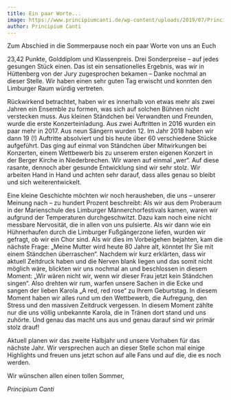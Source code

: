```yaml
---
title: Ein paar Worte...
image: https://www.principiumcanti.de/wp-content/uploads/2019/07/Principium-Canti-Huettenberg-1.jpg
author: Principium Canti
---
```


Zum Abschied in die Sommerpause noch ein paar Worte von uns an Euch

23,42 Punkte, Golddiplom und Klassenpreis. Drei Sonderpreise – auf jedes gesungen Stück einen. Das ist ein sensationelles Ergebnis, was wir in Hüttenberg von der Jury zugesprochen bekamen – Danke nochmal an dieser Stelle. Wir haben einen sehr guten Tag erwischt und konnten den Limburger Raum würdig vertreten.

Rückwirkend betrachtet, haben wir es innerhalb von etwas mehr als zwei Jahren ein Ensemble zu formen, was sich auf solchen Bühnen nicht verstecken muss. Aus kleinen Ständchen bei Verwandten und Freunden, wurde die erste Konzerteinladung. Aus zwei Auftritten in 2016 wurden ein paar mehr in 2017. Aus neun Sängern wurden 12. Im Jahr 2018 haben wir dann 19 (!) Auftritte absolviert und bis heute über 60 verschiedene Stücke aufgeführt. Das ging auf einmal von Ständchen über Mitwirkungen bei Konzerten, einem Wettbewerb bis zu unserem ersten eigenen Konzert in der Berger Kirche in Niederbrechen. Wir waren auf einmal „wer“. Auf diese rasante, dennoch aber gesunde Entwicklung sind wir sehr stolz. Wir arbeiten Hand in Hand und achten sehr darauf, dass alles genau so bleibt und sich weiterentwickelt.

Eine kleine Geschichte möchten wir noch herausheben, die uns – unserer Meinung nach – zu hundert Prozent beschreibt:
Als wir aus dem Proberaum in der Marienschule des Limburger Männerchorfestivals kamen, waren wir aufgrund der Temperaturen durchgeschwitzt. Dazu kam noch eine nicht messbare Nervosität, die in allen von uns pulsierte. Als wir dann wie ein Hühnerhaufen durch die Limburger Fußgängerzone liefen, wurden wir gefragt, ob wir ein Chor sind. Als wir dies im Vorbeigehen bejahten, kam die nächste Frage: „Meine Mutter wird heute 80 Jahre alt, könntet Ihr Sie mit einem Ständchen überraschen“. Nachdem wir kurz erklärten, dass wir aktuell Zeitdruck haben und die Nerven blank liegen und das somit nicht möglich wäre, blickten wir uns nochmal an und beschlossen in diesem Moment: „Wir wären nicht wir, wenn wir dieser Frau jetzt kein Ständchen singen“. Also drehten wir rum, warfen unsere Sachen in die Ecke und sangen der lieben Karola „A red, red rose“ zu Ihrem Geburtstag. In diesem Moment haben wir alles rund um den Wettbewerb, die Aufregung, den Stress und den massiven Zeitdruck vergessen. In diesem Moment zählte nur die uns völlig unbekannte Karola, die in Tränen dort stand und uns zuhörte. Und genau das macht uns aus und genau darauf sind wir primär stolz drauf!

Aktuell planen wir das zweite Halbjahr und unsere Vorhaben für das nächste Jahr. Wir versprechen auch an dieser Stelle schon mal einige Highlights und freuen uns jetzt schon auf alle Fans und auf die, die es noch werden.

Wir wünschen allen einen tollen Sommer,

*Principium Canti*